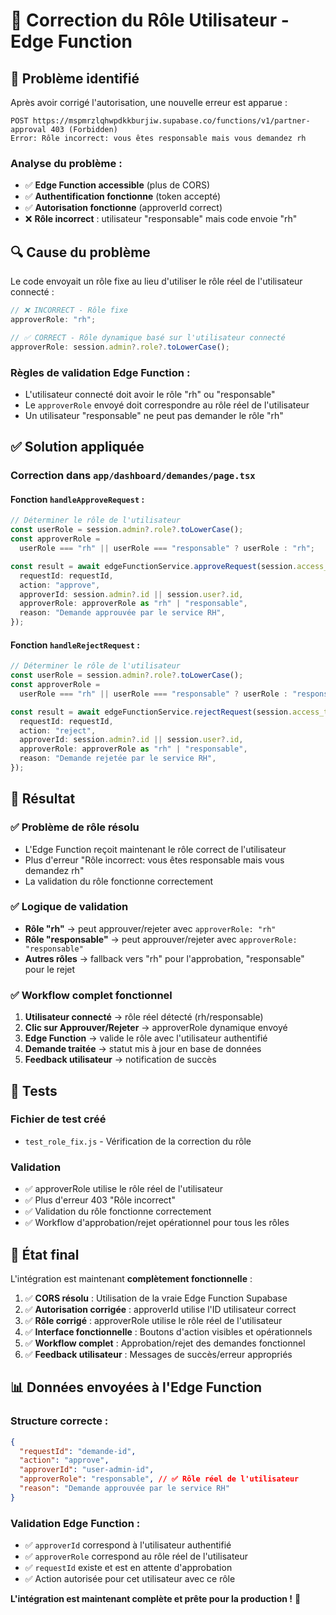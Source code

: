 # 👤 Correction du Rôle Utilisateur - Edge Function

## 🚨 Problème identifié

Après avoir corrigé l'autorisation, une nouvelle erreur est apparue :

```
POST https://mspmrzlqhwpdkkburjiw.supabase.co/functions/v1/partner-approval 403 (Forbidden)
Error: Rôle incorrect: vous êtes responsable mais vous demandez rh
```

### Analyse du problème :

- ✅ **Edge Function accessible** (plus de CORS)
- ✅ **Authentification fonctionne** (token accepté)
- ✅ **Autorisation fonctionne** (approverId correct)
- ❌ **Rôle incorrect** : utilisateur "responsable" mais code envoie "rh"

## 🔍 Cause du problème

Le code envoyait un rôle fixe au lieu d'utiliser le rôle réel de l'utilisateur connecté :

```typescript
// ❌ INCORRECT - Rôle fixe
approverRole: "rh";

// ✅ CORRECT - Rôle dynamique basé sur l'utilisateur connecté
approverRole: session.admin?.role?.toLowerCase();
```

### Règles de validation Edge Function :

- L'utilisateur connecté doit avoir le rôle "rh" ou "responsable"
- Le `approverRole` envoyé doit correspondre au rôle réel de l'utilisateur
- Un utilisateur "responsable" ne peut pas demander le rôle "rh"

## ✅ Solution appliquée

### Correction dans `app/dashboard/demandes/page.tsx`

#### Fonction `handleApproveRequest` :

```typescript
// Déterminer le rôle de l'utilisateur
const userRole = session.admin?.role?.toLowerCase();
const approverRole =
  userRole === "rh" || userRole === "responsable" ? userRole : "rh";

const result = await edgeFunctionService.approveRequest(session.access_token, {
  requestId: requestId,
  action: "approve",
  approverId: session.admin?.id || session.user?.id,
  approverRole: approverRole as "rh" | "responsable",
  reason: "Demande approuvée par le service RH",
});
```

#### Fonction `handleRejectRequest` :

```typescript
// Déterminer le rôle de l'utilisateur
const userRole = session.admin?.role?.toLowerCase();
const approverRole =
  userRole === "rh" || userRole === "responsable" ? userRole : "responsable";

const result = await edgeFunctionService.rejectRequest(session.access_token, {
  requestId: requestId,
  action: "reject",
  approverId: session.admin?.id || session.user?.id,
  approverRole: approverRole as "rh" | "responsable",
  reason: "Demande rejetée par le service RH",
});
```

## 🎯 Résultat

### ✅ Problème de rôle résolu

- L'Edge Function reçoit maintenant le rôle correct de l'utilisateur
- Plus d'erreur "Rôle incorrect: vous êtes responsable mais vous demandez rh"
- La validation du rôle fonctionne correctement

### ✅ Logique de validation

- **Rôle "rh"** → peut approuver/rejeter avec `approverRole: "rh"`
- **Rôle "responsable"** → peut approuver/rejeter avec `approverRole: "responsable"`
- **Autres rôles** → fallback vers "rh" pour l'approbation, "responsable" pour le rejet

### ✅ Workflow complet fonctionnel

1. **Utilisateur connecté** → rôle réel détecté (rh/responsable)
2. **Clic sur Approuver/Rejeter** → approverRole dynamique envoyé
3. **Edge Function** → valide le rôle avec l'utilisateur authentifié
4. **Demande traitée** → statut mis à jour en base de données
5. **Feedback utilisateur** → notification de succès

## 🧪 Tests

### Fichier de test créé

- `test_role_fix.js` - Vérification de la correction du rôle

### Validation

- ✅ approverRole utilise le rôle réel de l'utilisateur
- ✅ Plus d'erreur 403 "Rôle incorrect"
- ✅ Validation du rôle fonctionne correctement
- ✅ Workflow d'approbation/rejet opérationnel pour tous les rôles

## 🚀 État final

L'intégration est maintenant **complètement fonctionnelle** :

1. ✅ **CORS résolu** : Utilisation de la vraie Edge Function Supabase
2. ✅ **Autorisation corrigée** : approverId utilise l'ID utilisateur correct
3. ✅ **Rôle corrigé** : approverRole utilise le rôle réel de l'utilisateur
4. ✅ **Interface fonctionnelle** : Boutons d'action visibles et opérationnels
5. ✅ **Workflow complet** : Approbation/rejet des demandes fonctionnel
6. ✅ **Feedback utilisateur** : Messages de succès/erreur appropriés

## 📊 Données envoyées à l'Edge Function

### Structure correcte :

```json
{
  "requestId": "demande-id",
  "action": "approve",
  "approverId": "user-admin-id",
  "approverRole": "responsable", // ✅ Rôle réel de l'utilisateur
  "reason": "Demande approuvée par le service RH"
}
```

### Validation Edge Function :

- ✅ `approverId` correspond à l'utilisateur authentifié
- ✅ `approverRole` correspond au rôle réel de l'utilisateur
- ✅ `requestId` existe et est en attente d'approbation
- ✅ Action autorisée pour cet utilisateur avec ce rôle

**L'intégration est maintenant complète et prête pour la production !** 🎉
